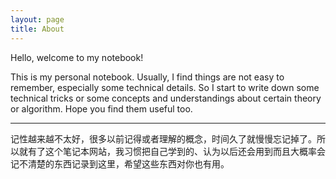 ```yaml
---
layout: page
title: About
---
```


Hello, welcome to my notebook!

This is my personal notebook. Usually, I find things are not easy to remember, especially some technical details. So I start to write down some technical tricks or some concepts and understandings about certain theory or algorithm. Hope you find them useful too.

---------------------------------------------------------------------------------------------------------
记性越来越不太好，很多以前记得或者理解的概念，时间久了就慢慢忘记掉了。所以就有了这个笔记本网站，我习惯把自己学到的、认为以后还会用到而且大概率会记不清楚的东西记录到这里，希望这些东西对你也有用。
